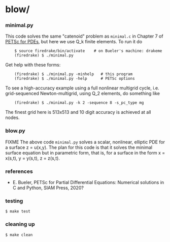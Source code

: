 blow/
=====

### minimal.py

This code solves the same "catenoid" problem as `minimal.c` in Chapter 7 of [PETSc for PDEs](https://github.com/bueler/p4pdes), but here we use Q_k finite elements.  To run it do

        $ source firedrake/bin/activate    # on Bueler's machine: drakeme
        (firedrake) $ ./minimal.py

Get help with these forms:

        (firedrake) $ ./minimal.py -minhelp   # this program
        (firedrake) $ ./minimal.py -help      # PETSc options

To see a high-accuracy example using a full nonlinear multigrid cycle, i.e. grid-sequenced Newton-multigrid, using Q_2 elements, do something like

        (firedrake) $ ./minimal.py -k 2 -sequence 8 -s_pc_type mg

The finest grid here is 513x513 and 10 digit accuracy is achieved at all nodes.

### blow.py

FIXME The above code `minimal.py` solves a scalar, nonlinear, elliptic PDE for a surface z = u(x,y).  The plan for this code is that it solves the minimal surface equation but in parametric form, that is, for a surface in the form x = x(s,t), y = y(s,t), z = z(s,t).

### references

* E. Bueler, PETSc for Partial Differential Equations: Numerical solutions in C and Python, SIAM Press, 2020?

### testing

    $ make test

### cleaning up

    $ make clean

